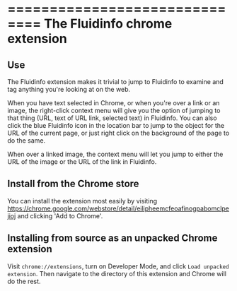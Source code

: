 ==============================
The Fluidinfo chrome extension
==============================

Use
---

The Fluidinfo extension makes it trivial to jump to Fluidinfo to examine
and tag anything you're looking at on the web.

When you have text selected in Chrome, or when you're over a link or an
image, the right-click context menu will give you the option of jumping to
that thing (URL, text of URL link, selected text) in Fluidinfo. You can
also click the blue Fluidinfo icon in the location bar to jump to the
object for the URL of the current page, or just right click on the
background of the page to do the same.

When over a linked image, the context menu will let you jump to either the
URL of the image or the URL of the link in Fluidinfo.

Install from the Chrome store
-----------------------------

You can install the extension most easily by visiting
https://chrome.google.com/webstore/detail/eilipheemcfeoafinogpabomclpejioj
and clicking 'Add to Chrome'.

Installing from source as an unpacked Chrome extension
------------------------------------------------------

Visit `chrome://extensions`, turn on Developer Mode, and click `Load
unpacked extension`. Then navigate to the directory of this extension and
Chrome will do the rest.
